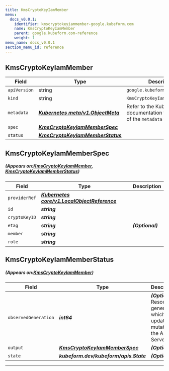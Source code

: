 ```yaml
---
title: KmsCryptoKeyIamMember
menu:
  docs_v0.0.1:
    identifier: kmscryptokeyiammember-google.kubeform.com
    name: KmsCryptoKeyIamMember
    parent: google.kubeform.com-reference
    weight: 1
menu_name: docs_v0.0.1
section_menu_id: reference
---
```


## KmsCryptoKeyIamMember
| Field | Type | Description |
| ------ | ----- | ----------- |
| `apiVersion` | string | `google.kubeform.com/v1alpha1` |
|    `kind` | string | `KmsCryptoKeyIamMember` |
| `metadata` | ***[Kubernetes meta/v1.ObjectMeta](https://kubernetes.io/docs/reference/generated/kubernetes-api/v1.13/#objectmeta-v1-meta)***|Refer to the Kubernetes API documentation for the fields of the `metadata` field.|
| `spec` | ***[KmsCryptoKeyIamMemberSpec](#KmsCryptoKeyIamMemberSpec)***||
| `status` | ***[KmsCryptoKeyIamMemberStatus](#KmsCryptoKeyIamMemberStatus)***||
## KmsCryptoKeyIamMemberSpec
##### (Appears on:[KmsCryptoKeyIamMember](#KmsCryptoKeyIamMember), [KmsCryptoKeyIamMemberStatus](#KmsCryptoKeyIamMemberStatus))
| Field | Type | Description |
| ------ | ----- | ----------- |
| `providerRef` | ***[Kubernetes core/v1.LocalObjectReference](https://kubernetes.io/docs/reference/generated/kubernetes-api/v1.13/#localobjectreference-v1-core)***||
| `id` | ***string***||
| `cryptoKeyID` | ***string***||
| `etag` | ***string***| ***(Optional)*** |
| `member` | ***string***||
| `role` | ***string***||
## KmsCryptoKeyIamMemberStatus
##### (Appears on:[KmsCryptoKeyIamMember](#KmsCryptoKeyIamMember))
| Field | Type | Description |
| ------ | ----- | ----------- |
| `observedGeneration` | ***int64***| ***(Optional)*** Resource generation, which is updated on mutation by the API Server.|
| `output` | ***[KmsCryptoKeyIamMemberSpec](#KmsCryptoKeyIamMemberSpec)***| ***(Optional)*** |
| `state` | ***kubeform.dev/kubeform/apis.State***| ***(Optional)*** |
---
